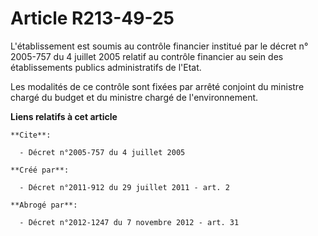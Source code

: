 # Article R213-49-25

L'établissement est soumis au contrôle financier institué par le décret n° 2005-757 du 4 juillet 2005 relatif au contrôle
financier au sein des établissements publics administratifs de l'Etat.

Les modalités de ce contrôle sont fixées par arrêté conjoint du ministre chargé du budget et du ministre chargé de
l'environnement.

**Liens relatifs à cet article**

	**Cite**:

	  - Décret n°2005-757 du 4 juillet 2005

	**Créé par**:

	  - Décret n°2011-912 du 29 juillet 2011 - art. 2

	**Abrogé par**:

	  - Décret n°2012-1247 du 7 novembre 2012 - art. 31
